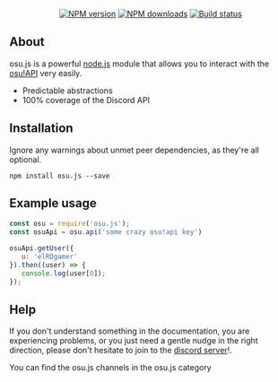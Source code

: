 <div align="center">
  <p>
    <a href="https://www.npmjs.com/package/osu.js"><img src="https://img.shields.io/npm/v/osu.js.svg" alt="NPM version" /></a>
    <a href="https://www.npmjs.com/package/osu.js"><img src="https://img.shields.io/npm/dt/osu.js.svg" alt="NPM downloads" /></a>
    <a href="https://travis-ci.org/hydrabolt/osu.js"><img src="https://travis-ci.org/hydrabolt/osu.js.svg" alt="Build status" /></a>
  </p>
</div>

## About
osu.js is a powerful [node.js](https://nodejs.org) module that allows you to interact with the
[osu!API](https://osu.ppy.sh/p/api) very easily.

- Predictable abstractions
- 100% coverage of the Discord API

## Installation
Ignore any warnings about unmet peer dependencies, as they're all optional.

`npm install osu.js --save`

## Example usage
```js
const osu = require('osu.js');
const osuApi = osu.api('some crazy osu!api key')

osuApi.getUser({
   u: 'elRDgamer'
}).then((user) => {
   console.log(user[0]);
});
```
## Help
If you don't understand something in the documentation, you are experiencing problems, or you just need a gentle
nudge in the right direction, please don't hesitate to join to the [discord server](https://discord.gg/jG23JTz)!.

You can find the osu.js channels in the osu.js category